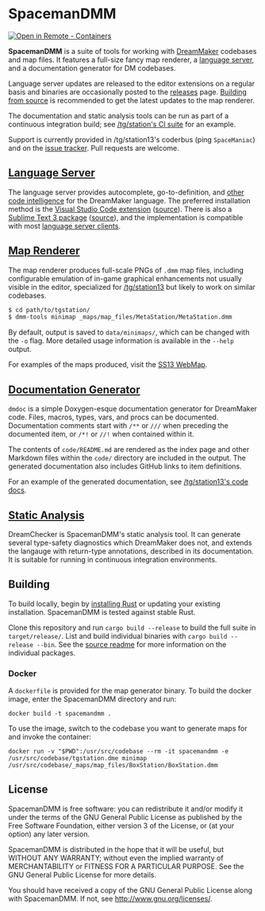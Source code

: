 # SpacemanDMM

[![Open in Remote - Containers](https://img.shields.io/static/v1?label=Remote%20-%20Containers&message=Open&color=blue&logo=visualstudiocode)](https://vscode.dev/redirect?url=vscode://ms-vscode-remote.remote-containers/cloneInVolume?url=https://github.com/unv-annihilator/SpacemanDMM)

**SpacemanDMM** is a suite of tools for working with [DreamMaker] codebases
and map files. It features a full-size fancy map renderer, a [language server],
and a documentation generator for DM codebases.

Language server updates are released to the editor extensions on a regular
basis and binaries are occasionally posted to the [releases] page.
[Building from source](#building) is recommended to get the latest updates to
the map renderer.

The documentation and static analysis tools can be run as part of a continuous
integration build; see [/tg/station's CI suite][ci] for an example.

Support is currently provided in /tg/station13's coderbus (ping `SpaceManiac`)
and on the [issue tracker]. Pull requests are welcome.

[DreamMaker]: https://secure.byond.com/
[language server]: https://langserver.org/
[releases]: https://github.com/SpaceManiac/SpacemanDMM/releases
[ci]: https://github.com/tgstation/tgstation/blob/master/.github/workflows/ci_suite.yml#L45
[issue tracker]: https://github.com/SpaceManiac/SpacemanDMM/issues

## [Language Server](crates/dm-langserver/)

The language server provides autocomplete, go-to-definition, and
[other code intelligence][ls-readme] for the DreamMaker language. The preferred
installation method is the
[Visual Studio Code extension][vsc] ([source][vsc-src]).
There is also a [Sublime Text 3 package][st3] ([source][st3-src]), and the
implementation is compatible with most [language server clients][lsc].

[ls-readme]: ./src/langserver/README.md
[lsc]: https://langserver.org/#implementations-client
[vsc]: https://marketplace.visualstudio.com/items?itemName=platymuus.dm-langclient
[st3]: https://packagecontrol.io/packages/DreamMaker%20Language%20Client
[vsc-src]: https://github.com/SpaceManiac/vscode-dm-langclient
[st3-src]: https://github.com/SpaceManiac/sublime-dm-langclient

## [Map Renderer](crates/dmm-tools-cli/)

The map renderer produces full-scale PNGs of `.dmm` map files, including
configurable emulation of in-game graphical enhancements not usually visible in
the editor, specialized for [/tg/station13] but likely to work on similar
codebases.

```sh
$ cd path/to/tgstation/
$ dmm-tools minimap _maps/map_files/MetaStation/MetaStation.dmm
```

By default, output is saved to `data/minimaps/`, which can be changed with the
`-o` flag. More detailed usage information is available in the `--help` output.

For examples of the maps produced, visit the [SS13 WebMap][meta].

[/tg/station13]: https://github.com/tgstation/tgstation/
[meta]: https://affectedarc07.github.io/SS13WebMap/TG/MetaStation/

## [Documentation Generator](crates/dmdoc/)

`dmdoc` is a simple Doxygen-esque documentation generator for DreamMaker code.
Files, macros, types, vars, and procs can be documented. Documentation comments
start with `/**` or `///` when preceding the documented item, or `/*!` or `//!`
when contained within it.

The contents of `code/README.md` are rendered as the index page and other
Markdown files within the `code/` directory are included in the output. The
generated documentation also includes GitHub links to item definitions.

For an example of the generated documentation, see
[/tg/station13's code docs][tgdocs].

[tgdocs]: https://codedocs.tgstation13.org/

## [Static Analysis](crates/dreamchecker/)

DreamChecker is SpacemanDMM's static analysis tool. It can generate several
type-safety diagnostics which DreamMaker does not, and extends the langauge
with return-type annotations, described in its documentation. It is suitable
for running in continuous integration environments.

## Building

To build locally, begin by [installing Rust][rust] or updating your existing
installation. SpacemanDMM is tested against stable Rust.

Clone this repository and run `cargo build --release` to build the full suite
in `target/release/`. List and build individual binaries with
`cargo build --release --bin`. See the [source readme] for more information on
the individual packages.

[rust]: https://www.rust-lang.org/en-US/install.html
[source readme]: ./crates/README.md

### Docker

A `dockerfile` is provided for the map generator binary. To build the docker
image, enter the SpacemanDMM directory and run:

```shell
docker build -t spacemandmm .
```

To use the image, switch to the codebase you want to generate maps for and invoke the container:

```shell
docker run -v "$PWD":/usr/src/codebase --rm -it spacemandmm -e /usr/src/codebase/tgstation.dme minimap /usr/src/codebase/_maps/map_files/BoxStation/BoxStation.dmm
```

## License

SpacemanDMM is free software: you can redistribute it and/or modify
it under the terms of the GNU General Public License as published by
the Free Software Foundation, either version 3 of the License, or
(at your option) any later version.

SpacemanDMM is distributed in the hope that it will be useful,
but WITHOUT ANY WARRANTY; without even the implied warranty of
MERCHANTABILITY or FITNESS FOR A PARTICULAR PURPOSE. See the
GNU General Public License for more details.

You should have received a copy of the GNU General Public License
along with SpacemanDMM. If not, see http://www.gnu.org/licenses/.

